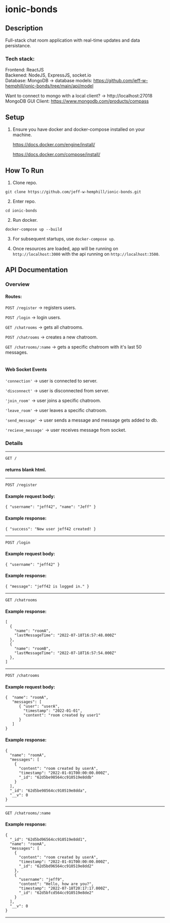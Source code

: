 # ionic-bonds

## Description
Full-stack chat room application with real-time updates and data persistance.  
### Tech stack:  
Frontend: ReactJS  
Backened: NodeJS, ExpressJS, socket.io  
Database: MongoDB -> database models: https://github.com/jeff-w-hemphill/ionic-bonds/tree/main/api/model  

Want to connect to mongo with a local client? -> http://localhost:27018  
MongoDB GUI Client: https://www.mongodb.com/products/compass 

## Setup
1. Ensure you have docker and docker-compose installed on your machine.  
  
    https://docs.docker.com/engine/install/
  
    https://docs.docker.com/compose/install/

## How To Run
1. Clone repo.

```
git clone https://github.com/jeff-w-hemphill/ionic-bonds.git
```
2. Enter repo. 

```
cd ionic-bonds
```

2. Run docker.

```
docker-compose up --build
``` 

3. For subsequent startups, use ```docker-compose up```.

4. Once resources are loaded, app will be running on ```http://localhost:3000``` with the api running on ```http://localhost:3500```.

## API Documentation

### Overview
#### Routes:
```POST /register``` -> registers users. 

```POST /login``` -> login users.  

```GET /chatrooms``` -> gets all chatrooms.

```POST /chatrooms``` -> creates a new chatroom.  

```GET /chatrooms/:name``` -> gets a specific chatroom with it's last 50 messages.  
<br>

#### Web Socket Events 
```'connection'``` -> user is connected to server.

```'disconnect'``` -> user is disconnected from server.

```'join_room'``` -> user joins a specific chatroom.

```'leave_room'``` -> user leaves a specific chatroom.

```'send_message'``` -> user sends a message and message gets added to db.  

```'recieve_message'``` -> user receives message from socket.  


### Details 
---
```GET /```
#### returns blank html. 
---
```POST /register```
#### Example request body:  
```
{ "username": "jeff42", "name": "Jeff" }
```
#### Example response:   
```
{ "success": "New user jeff42 created! }
```
---
```POST /login```
#### Example request body:  
```
{ "username": "jeff42" }
```
#### Example response:   
```
{ "message": "jeff42 is logged in." }
```
---
```GET /chatrooms```
#### Example response:
```
[
  {
    "name": "roomA",
    "lastMessageTime": "2022-07-18T16:57:48.000Z"
  },
  {
    "name": "roomB",
    "lastMessageTime": "2022-07-18T16:57:54.000Z"
  },
]
```
---
```POST /chatrooms```
#### Example request body:  
```
{  "name": "roomA",
   "messages": [
      { "user": "userA",
        "timestamp": "2022-01-01",
        "content": "room created by user1"
      }
   ]   
}
```
#### Example response:   
```
{
  "name": "roomA",
  "messages": [
    {
      "content": "room created by userA",
      "timestamp": "2022-01-01T00:00:00.000Z",
      "_id": "62d5be98564cc910519e8ddb"
    }
  ],
  "_id": "62d5be98564cc910519e8dda",
  "__v": 0
}
```
---
```GET /chatrooms/:name```
#### Example response:  
```
{
  "_id": "62d5bd96564cc910519e8dd1",
  "name": "roomA",
  "messages": [
    {
      "content": "room created by userA",
      "timestamp": "2022-01-01T00:00:00.000Z",
      "_id": "62d5bd96564cc910519e8dd2"
    },
    {
      "username": "jeff9",
      "content": "Hello, how are you?",
      "timestamp": "2022-07-18T20:17:17.000Z",
      "_id": "62d5bfcd564cc910519e8de2"
    }
  ],
  "__v": 0
}
```
---
